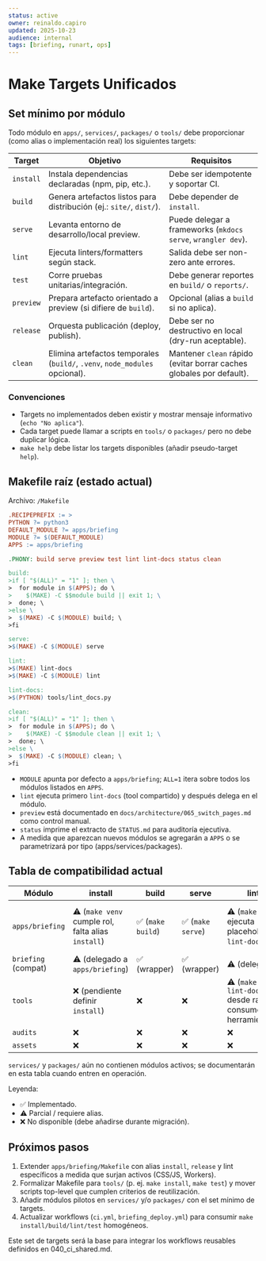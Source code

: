 ```yaml
---
status: active
owner: reinaldo.capiro
updated: 2025-10-23
audience: internal
tags: [briefing, runart, ops]
---
```


# Make Targets Unificados

## Set mínimo por módulo

Todo módulo en `apps/`, `services/`, `packages/` o `tools/` debe proporcionar (como alias o implementación real) los siguientes targets:

| Target | Objetivo | Requisitos |
|--------|----------|------------|
| `install` | Instala dependencias declaradas (npm, pip, etc.). | Debe ser idempotente y soportar CI. |
| `build` | Genera artefactos listos para distribución (ej.: `site/`, `dist/`). | Debe depender de `install`. |
| `serve` | Levanta entorno de desarrollo/local preview. | Puede delegar a frameworks (`mkdocs serve`, `wrangler dev`). |
| `lint` | Ejecuta linters/formatters según stack. | Salida debe ser non-zero ante errores. |
| `test` | Corre pruebas unitarias/integración. | Debe generar reportes en `build/` o `reports/`. |
| `preview` | Prepara artefacto orientado a preview (si difiere de `build`). | Opcional (alias a `build` si no aplica). |
| `release` | Orquesta publicación (deploy, publish). | Debe ser no destructivo en local (dry-run aceptable). |
| `clean` | Elimina artefactos temporales (`build/`, `.venv`, `node_modules` opcional). | Mantener `clean` rápido (evitar borrar caches globales por default). |

### Convenciones

- Targets no implementados deben existir y mostrar mensaje informativo (`echo "No aplica"`).
- Cada target puede llamar a scripts en `tools/` o `packages/` pero no debe duplicar lógica.
- `make help` debe listar los targets disponibles (añadir pseudo-target `help`).

## Makefile raíz (estado actual)

Archivo: `/Makefile`

```makefile
.RECIPEPREFIX := >
PYTHON ?= python3
DEFAULT_MODULE ?= apps/briefing
MODULE ?= $(DEFAULT_MODULE)
APPS := apps/briefing

.PHONY: build serve preview test lint lint-docs status clean

build:
>if [ "$(ALL)" = "1" ]; then \
>  for module in $(APPS); do \
>    $(MAKE) -C $$module build || exit 1; \
>  done; \
>else \
>  $(MAKE) -C $(MODULE) build; \
>fi

serve:
>$(MAKE) -C $(MODULE) serve

lint:
>$(MAKE) lint-docs
>$(MAKE) -C $(MODULE) lint

lint-docs:
>$(PYTHON) tools/lint_docs.py

clean:
>if [ "$(ALL)" = "1" ]; then \
>  for module in $(APPS); do \
>    $(MAKE) -C $$module clean || exit 1; \
>  done; \
>else \
>  $(MAKE) -C $(MODULE) clean; \
>fi
```

- `MODULE` apunta por defecto a `apps/briefing`; `ALL=1` itera sobre todos los módulos listados en `APPS`.
- `lint` ejecuta primero `lint-docs` (tool compartido) y después delega en el módulo.
- `preview` está documentado en `docs/architecture/065_switch_pages.md` como control manual.
- `status` imprime el extracto de `STATUS.md` para auditoría ejecutiva.
- A medida que aparezcan nuevos módulos se agregarán a `APPS` o se parametrizará por tipo (apps/services/packages).

## Tabla de compatibilidad actual

| Módulo | install | build | serve | lint | test | preview | release |
|--------|---------|-------|-------|------|------|---------|---------|
| `apps/briefing` | ⚠️ (`make venv` cumple rol, falta alias `install`) | ✅ (`make build`) | ✅ (`make serve`) | ⚠️ (`make lint` ejecuta placeholder + `lint-docs`) | ✅ (`make test` → `test-env`, `test-logs`) | ⚠️ (placeholder documentado, sin acción automática) | ⚠️ (deploy manual vía CI/Pages) |
| `briefing` (compat) | ⚠️ (delegado a `apps/briefing`) | ✅ (wrapper) | ✅ (wrapper) | ⚠️ (delegado) | ✅ (delegado) | ⚠️ (placeholder) | ⚠️ (delegado) |
| `tools` | ❌ (pendiente definir `install`) | ❌ | ❌ | ⚠️ (`make lint-docs` desde raíz consume herramientas) | ⚠️ (scripts individuales, sin target) | ❌ | ❌ |
| `audits` | ❌ | ❌ | ❌ | ❌ | ❌ | ❌ | ❌ |
| `assets` | ❌ | ❌ | ❌ | ❌ | ❌ | ❌ | ❌ |

`services/` y `packages/` aún no contienen módulos activos; se documentarán en esta tabla cuando entren en operación.

Leyenda:
- ✅ Implementado.
- ⚠️ Parcial / requiere alias.
- ❌ No disponible (debe añadirse durante migración).

## Próximos pasos

1. Extender `apps/briefing/Makefile` con alias `install`, `release` y lint específicos a medida que surjan activos (CSS/JS, Workers).
2. Formalizar Makefile para `tools/` (p. ej. `make install`, `make test`) y mover scripts top-level que cumplen criterios de reutilización.
3. Añadir módulos pilotos en `services/` y/o `packages/` con el set mínimo de targets.
4. Actualizar workflows (`ci.yml`, `briefing_deploy.yml`) para consumir `make install/build/lint/test` homogéneos.

Este set de targets será la base para integrar los workflows reusables definidos en 040_ci_shared.md.
